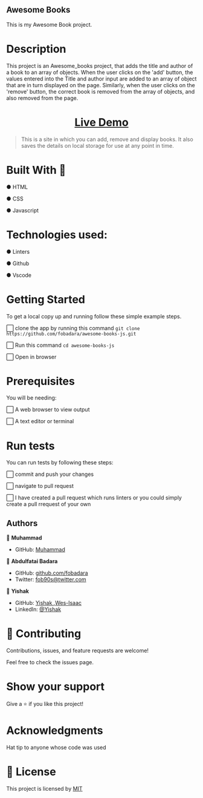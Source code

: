 ## Awesome Books

This is my Awesome Book project.

# Description

This project is an Awesome_books project, that adds the title and author of a book to an array of objects. When the user clicks on the 'add' button, the values entered into the Title and author input are added to an array of object that are in turn displayed on the page. Similarly, when the user clicks on the 'remove' button, the correct book is removed from the array of objects, and also removed from the page.


# <div align="center"><a href="https://fobadara.github.io/awesome-books/" text="bold">Live Demo</a></div>





> This is a site in which you can add, remove and display books. It also saves the details on local storage for use at any point in time.

# Built With :hammer:

● HTML

● CSS

● Javascript

# Technologies used:

● Linters

● Github

● Vscode

# Getting Started

To get a local copy up and running follow these simple example steps.

⬜ clone the app by running this command `git clone https://github.com/fobadara/awesome-books-js.git`

⬜ Run this command `cd awesome-books-js`

⬜ Open in browser

# Prerequisites

You will be needing:

⬜ A web browser to view output

⬜ A text editor or terminal

# Run tests

You can run tests by following these steps:

⬜ commit and push your changes

⬜ navigate to pull request

⬜ I have created a pull request which runs linters or you could simply create a pull rrequest of your own


## Authors

👤 **Muhammad**
- GitHub: [Muhammad](https://github.com/mahtsham)

👤 **Abdulfatai Badara**

- GitHub: [github.com/fobadara](github.com/fobadara)
- Twitter: fob90s@twitter.com

👤 **Yishak**

- GitHub: [Yishak ,Wes-Isaac](https://github.com/Wes-Isaac)
- LinkedIn: [@Yishak](https://www.linkedin.com/in/yishak-wesego-b404851a7/)



# 🤝 Contributing

Contributions, issues, and feature requests are welcome!

Feel free to check the issues page.

# Show your support

Give a ⭐️ if you like this project!

# Acknowledgments

Hat tip to anyone whose code was used

# 📝 License

This project is licensed by [MIT](LICENSE)
